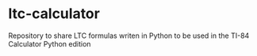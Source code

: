 # ltc-calculator
Repository to share LTC formulas writen in Python to be used in the TI-84 Calculator Python edition

